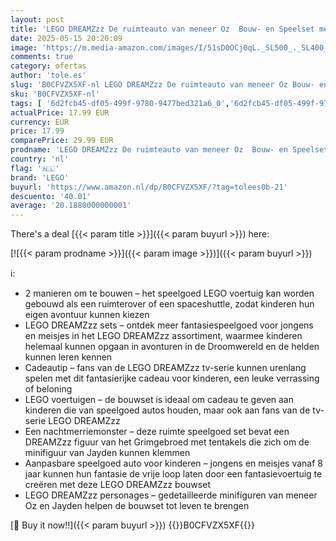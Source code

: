 ```yaml
---
layout: post
title: 'LEGO DREAMZzz De ruimteauto van meneer Oz  Bouw- en Speelset met Aanpasbare Speelgoed Auto en Minifiguren van Meneer Oz  Albert en Jayden  Cadeau voor kinderen  Jongens en Meisjes vanaf 8 Jaar 71475'
date: 2025-05-15 20:20:09
image: 'https://m.media-amazon.com/images/I/51sD0OCj0qL._SL500_._SL400_.jpg'
comments: true
category: ofertas
author: 'tole.es'
slug: 'B0CFVZX5XF-nl LEGO DREAMZzz De ruimteauto van meneer Oz Bouw- en...'
sku: 'B0CFVZX5XF-nl'
tags: [ '6d2fcb45-df05-499f-9780-9477bed321a6_0','6d2fcb45-df05-499f-9780-9477bed321a6_8801','Arborist Merchandising Root','Bouw- & constructiespeelgoed','Lego','Self Service','Special Features Stores','Speelgoed & spellen','Speelgoedbouwsets','lego','🇳🇱', ]
actualPrice: 17.99 EUR
currency: EUR
price: 17.99
comparePrice: 29.99 EUR
prodname: 'LEGO DREAMZzz De ruimteauto van meneer Oz  Bouw- en Speelset met Aanpasbare Speelgoed Auto en Minifiguren van Meneer Oz  Albert en Jayden  Cadeau voor kinderen  Jongens en Meisjes vanaf 8 Jaar 71475'
country: 'nl'
flag: '🇳🇱'
brand: 'LEGO'
buyurl: 'https://www.amazon.nl/dp/B0CFVZX5XF/?tag=tolees0b-21'
descuento: '40.01'
average: '20.1880000000001'
---
```


There's a deal [{{< param title >}}]({{< param buyurl >}})  here:

[![{{< param prodname >}}]({{< param image >}})]({{< param buyurl >}})

ℹ️:

- 2 manieren om te bouwen – het speelgoed LEGO voertuig kan worden gebouwd als een ruimterover of een spaceshuttle, zodat kinderen hun eigen avontuur kunnen kiezen
- LEGO DREAMZzz sets – ontdek meer fantasiespeelgoed voor jongens en meisjes in het LEGO DREAMZzz assortiment, waarmee kinderen helemaal kunnen opgaan in avonturen in de Droomwereld en de helden kunnen leren kennen
- Cadeautip – fans van de LEGO DREAMZzz tv-serie kunnen urenlang spelen met dit fantasierijke cadeau voor kinderen, een leuke verrassing of beloning
- LEGO voertuigen – de bouwset is ideaal om cadeau te geven aan kinderen die van speelgoed autos houden, maar ook aan fans van de tv-serie LEGO DREAMZzz
- Een nachtmerriemonster – deze ruimte speelgoed set bevat een DREAMZzz figuur van het Grimgebroed met tentakels die zich om de minifiguur van Jayden kunnen klemmen
- Aanpasbare speelgoed auto voor kinderen – jongens en meisjes vanaf 8 jaar kunnen hun fantasie de vrije loop laten door een fantasievoertuig te creëren met deze LEGO DREAMZzz bouwset
- LEGO DREAMZzz personages – gedetailleerde minifiguren van meneer Oz en Jayden helpen de bouwset tot leven te brengen

[🛒 Buy it now!!]({{< param buyurl >}})
{{<world>}}B0CFVZX5XF{{</world>}}
